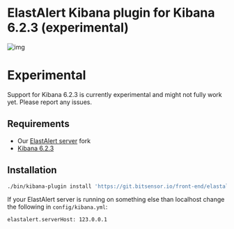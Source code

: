 # ElastAlert Kibana plugin for Kibana 6.2.3 (experimental)

![img](https://raw.githubusercontent.com/bitsensor/elastalert-kibana-plugin/master/kibana-elastalert-plugin-showcase.gif)

# Experimental
Support for Kibana 6.2.3 is currently experimental and might not fully work yet. Please report any issues.

## Requirements
- Our [ElastAlert server](https://github.com/bitsensor/elastalert) fork
- [Kibana 6.2.3](https://www.elastic.co/downloads/past-releases/kibana-6-2-3)

## Installation
```bash
./bin/kibana-plugin install 'https://git.bitsensor.io/front-end/elastalert-kibana-plugin/builds/artifacts/6.2.3/raw/artifact/elastalert-kibana-plugin-latest.zip?job=build'
```

If your ElastAlert server is running on something else than localhost change the following in `config/kibana.yml`: 

```
elastalert.serverHost: 123.0.0.1
```
